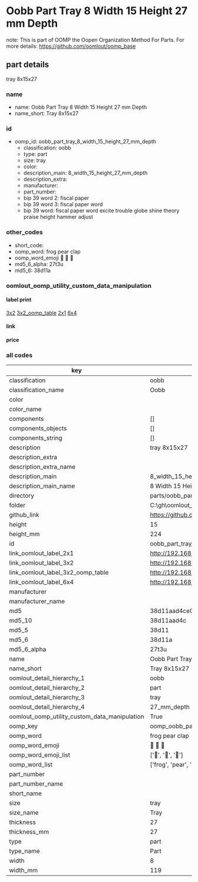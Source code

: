 # Oobb Part Tray 8 Width 15 Height 27 mm Depth  

note: This is part of OOMP the Oopen Organization Method For Parts. For more details: https://github.com/oomlout/oomp_base

##  part details
  



tray 8x15x27



### name
* name: Oobb Part Tray 8 Width 15 Height 27 mm Depth
* name_short: Tray 8x15x27 
### id
* oomp_id: oobb_part_tray_8_width_15_height_27_mm_depth
  * classification: oobb
  * type: part
  * size: tray
  * color: 
  * description_main: 8_width_15_height_27_mm_depth
  * description_extra: 
  * manufacturer: 
  * part_number: 
  * bip 39 word 2: fiscal paper
  * bip 39 word 3: fiscal paper word
  * bip 39 word: fiscal paper word excite trouble globe shine theory praise height hammer adjust

### other_codes
* short_code: 
* oomp_word: frog pear clap
* oomp_word_emoji :frog: :pear: :clap:
* md5_6_alpha: 27t3u
* md5_6: 38d11a






### oomlout_oomp_utility_custom_data_manipulation
#### label print
[3x2](http://192.168.1.245:1112/?label=oomp%2027t3u)
[3x2_oomp_table](http://192.168.1.108:1112/?label=oomp%2027t3u)
[2x1](http://192.168.1.242:1112/?label=oomp%2027t3u)
[6x4](http://192.168.1.55:1112/?label=oomp%2027t3u)    

#### link

                              

#### price







### all codes 
| key | value |  
| --- | --- |  
| classification | oobb |  
| classification_name | Oobb |  
| color |  |  
| color_name |  |  
| components | [] |  
| components_objects | [] |  
| components_string | [] |  
| description | tray 8x15x27 |  
| description_extra |  |  
| description_extra_name |  |  
| description_main | 8_width_15_height_27_mm_depth |  
| description_main_name | 8 Width 15 Height 27 mm Depth |  
| directory | parts/oobb_part_tray_8_width_15_height_27_mm_depth |  
| folder | C:\gh\oomlout_oobb_version_4_generated_parts\parts\oobb_part_tray_8_width_15_height_27_mm_depth |  
| github_link | https://github.com/oomlout/oomlout_oomp_part_src/tree/main/parts/oobb_part_tray_8_width_15_height_27_mm_depth |  
| height | 15 |  
| height_mm | 224 |  
| id | oobb_part_tray_8_width_15_height_27_mm_depth |  
| link_oomlout_label_2x1 | http://192.168.1.242:1112/?label=oomp%2027t3u |  
| link_oomlout_label_3x2 | http://192.168.1.245:1112/?label=oomp%2027t3u |  
| link_oomlout_label_3x2_oomp_table | http://192.168.1.108:1112/?label=oomp%2027t3u |  
| link_oomlout_label_6x4 | http://192.168.1.55:1112/?label=oomp%2027t3u |  
| manufacturer |  |  
| manufacturer_name |  |  
| md5 | 38d11aad4ce058bd8d7484edfae7fabc |  
| md5_10 | 38d11aad4c |  
| md5_5 | 38d11 |  
| md5_6 | 38d11a |  
| md5_6_alpha | 27t3u |  
| name | Oobb Part Tray 8 Width 15 Height 27 mm Depth |  
| name_short | Tray 8x15x27  |  
| oomlout_detail_hierarchy_1 | oobb |  
| oomlout_detail_hierarchy_2 | part |  
| oomlout_detail_hierarchy_3 | tray |  
| oomlout_detail_hierarchy_4 | 27_mm_depth |  
| oomlout_oomp_utility_custom_data_manipulation | True |  
| oomp_key | oomp_oobb_part_tray_8_width_15_height_27_mm_depth |  
| oomp_word | frog pear clap |  
| oomp_word_emoji | :frog: :pear: :clap: |  
| oomp_word_emoji_list | [':frog:', ':pear:', ':clap:'] |  
| oomp_word_list | ['frog', 'pear', 'clap'] |  
| part_number |  |  
| part_number_name |  |  
| short_name |  |  
| size | tray |  
| size_name | Tray |  
| thickness | 27 |  
| thickness_mm | 27 |  
| type | part |  
| type_name | Part |  
| width | 8 |  
| width_mm | 119 |  
